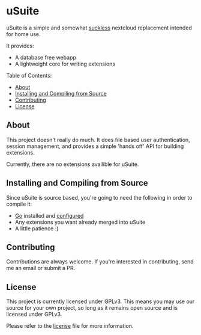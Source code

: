 uSuite
===========

uSuite is a simple and somewhat [suckless](https://suckless.org/) nextcloud replacement intended for home use.

It provides:

  * A database free webapp
  * A lightweight core for writing extensions

Table of Contents:

  * [About](#about)
  * [Installing and Compiling from Source](#installing-and-compiling-from-source)
  * [Contributing](#contributing)
  * [License](#license)

About
-----

This project doesn't really do much. It does file based user authentication, session management, and provides a simple 'hands off' API for building extensions.

Currently, there are no extensions availible for uSuite.

Installing and Compiling from Source
------------

Since uSuite is source based, you're going to need the following in order to compile it:

  * [Go](https://golang.org) installed and [configured](https://golang.org/doc/install)
  * Any extensions you want already merged into uSuite
  * A little patience :)

Contributing
------------

Contributions are always welcome. If you're interested in contributing, send me an email or submit a PR.

License
-------

This project is currently licensed under GPLv3. This means you may use our source for your own project, so long as it remains open source and is licensed under GPLv3.

Please refer to the [license](/LICENSE) file for more information.
